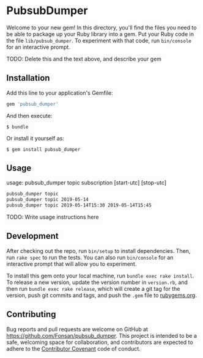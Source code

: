 # PubsubDumper

Welcome to your new gem! In this directory, you'll find the files you need to be able to package up your Ruby library into a gem. Put your Ruby code in the file `lib/pubsub_dumper`. To experiment with that code, run `bin/console` for an interactive prompt.

TODO: Delete this and the text above, and describe your gem

## Installation

Add this line to your application's Gemfile:

```ruby
gem 'pubsub_dumper'
```

And then execute:

    $ bundle

Or install it yourself as:

    $ gem install pubsub_dumper

## Usage

usage: pubsub_dumper topic subscription [start-utc] [stop-utc]

```bash
pubsub_dumper topic
pubsub_dumper topic 2019-05-14
pubsub_dumper topic 2019-05-14T15:30 2019-05-14T15:45

```

TODO: Write usage instructions here

## Development

After checking out the repo, run `bin/setup` to install dependencies. Then, run `rake spec` to run the tests. You can also run `bin/console` for an interactive prompt that will allow you to experiment.

To install this gem onto your local machine, run `bundle exec rake install`. To release a new version, update the version number in `version.rb`, and then run `bundle exec rake release`, which will create a git tag for the version, push git commits and tags, and push the `.gem` file to [rubygems.org](https://rubygems.org).

## Contributing

Bug reports and pull requests are welcome on GitHub at https://github.com/Fonsan/pubsub_dumper. This project is intended to be a safe, welcoming space for collaboration, and contributors are expected to adhere to the [Contributor Covenant](http://contributor-covenant.org) code of conduct.
